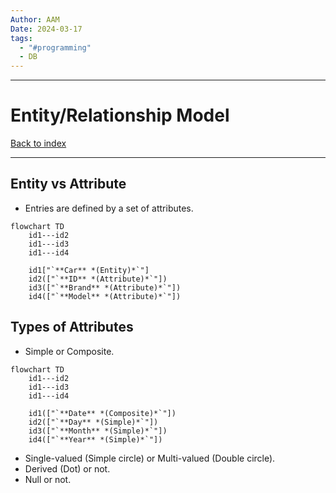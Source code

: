 ```yaml
---
Author: AAM
Date: 2024-03-17
tags:
  - "#programming"
  - DB
---
```


---
# Entity/Relationship Model

[Back to index](../../DATABASES.md)

---

## Entity vs Attribute

- Entries are defined by a set of attributes.

```mermaid
flowchart TD
	id1---id2
	id1---id3
	id1---id4

	id1["`**Car** *(Entity)*`"]
	id2(["`**ID** *(Attribute)*`"])
	id3(["`**Brand** *(Attribute)*`"])
	id4(["`**Model** *(Attribute)*`"])
```
## Types of Attributes

- Simple or Composite.
```mermaid
flowchart TD
	id1---id2
	id1---id3
	id1---id4
	
	id1(["`**Date** *(Composite)*`"])
	id2(["`**Day** *(Simple)*`"])
	id3(["`**Month** *(Simple)*`"])
	id4(["`**Year** *(Simple)*`"])
```
- Single-valued (Simple circle) or Multi-valued (Double circle).
- Derived (Dot) or not.
- Null or not.